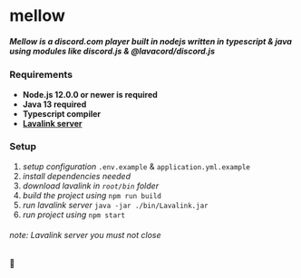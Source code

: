 # mellow

##### Mellow is a discord.com player built in nodejs written in typescript & java using modules like discord.js & @lavacord/discord.js

### Requirements

- **Node.js 12.0.0 or newer is required**
- **Java 13 required**
- **Typescript compiler**
- **[Lavalink server](https://ci.fredboat.com/viewLog.html?buildId=lastSuccessful&buildTypeId=Lavalink_Build&tab=artifacts&guest=1)**

### Setup

1. _setup configuration_ `.env.example` & `application.yml.example`
2. _install dependencies needed_
3. _download lavalink in `root/bin` folder_
4. _build the project using_ `npm run build`
5. _run lavalink server_ `java -jar ./bin/Lavalink.jar`
6. _run project using_ `npm start`

###### note: Lavalink server you must not close

💛
